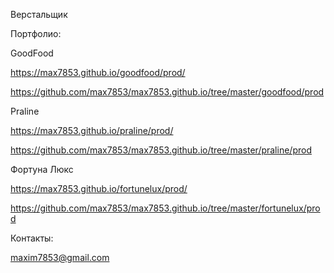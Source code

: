 Верстальщик

Портфолио:

GoodFood

https://max7853.github.io/goodfood/prod/

https://github.com/max7853/max7853.github.io/tree/master/goodfood/prod

Praline

https://max7853.github.io/praline/prod/

https://github.com/max7853/max7853.github.io/tree/master/praline/prod

Фортуна Люкс

https://max7853.github.io/fortunelux/prod/

https://github.com/max7853/max7853.github.io/tree/master/fortunelux/prod

Контакты:

maxim7853@gmail.com
